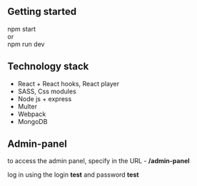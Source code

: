 <h2>Getting started </h2>
npm start
<br/>
or
<br/>
npm run dev
<h2>Technology stack</h2>
<ul>
  <li>
    React + React hooks, React player
  </li>
  <li>
    SASS, Css modules
  </li>
  <li>
    Node js + express
  </li>
  <li>
    Multer
  </li>
  <li>
    Webpack
  </li>
  <li>
    MongoDB
  </li>
</ul>
<h2>Admin-panel</h2>
<p>to access the admin panel, specify in the URL - <b>/admin-panel</b></p>
log in using the login <b>test</b> and password <b>test</b>
